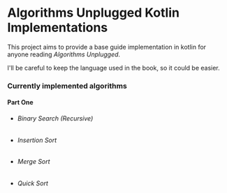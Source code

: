 # Algorithms Unplugged Kotlin Implementations

This project aims to provide a base guide implementation in kotlin for anyone reading *Algorithms Unplugged*.

I'll be careful to keep the language used in the book, so it could be easier.

### Currently implemented algorithms

#### Part One

- ###### Binary Search (Recursive)
- ###### Insertion Sort
- ###### Merge Sort
- ###### Quick Sort